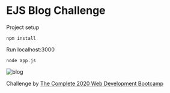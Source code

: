 # EJS Blog Challenge

Project setup
```
npm install
```
Run localhost:3000
```
node app.js
```

![blog](https://user-images.githubusercontent.com/64001284/98406487-5802c500-206e-11eb-8405-e2453dcbf00e.png)

Challenge by [The Complete 2020 Web Development Bootcamp](https://www.udemy.com/course/the-complete-web-development-bootcamp)

